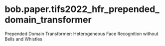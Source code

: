 # bob.paper.tifs2022_hfr_prepended_domain_transformer
Prepended Domain Transformer: Heterogeneous Face Recognition without Bells and Whistles
